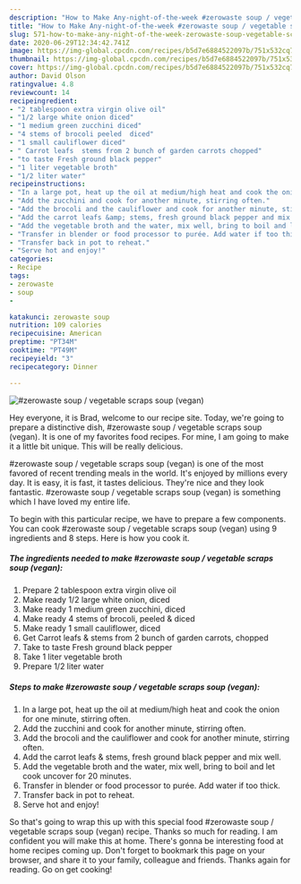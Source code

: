 ```yaml
---
description: "How to Make Any-night-of-the-week #zerowaste soup / vegetable scraps soup (vegan)"
title: "How to Make Any-night-of-the-week #zerowaste soup / vegetable scraps soup (vegan)"
slug: 571-how-to-make-any-night-of-the-week-zerowaste-soup-vegetable-scraps-soup-vegan
date: 2020-06-29T12:34:42.741Z
image: https://img-global.cpcdn.com/recipes/b5d7e6884522097b/751x532cq70/zerowaste-soup-vegetable-scraps-soup-vegan-recipe-main-photo.jpg
thumbnail: https://img-global.cpcdn.com/recipes/b5d7e6884522097b/751x532cq70/zerowaste-soup-vegetable-scraps-soup-vegan-recipe-main-photo.jpg
cover: https://img-global.cpcdn.com/recipes/b5d7e6884522097b/751x532cq70/zerowaste-soup-vegetable-scraps-soup-vegan-recipe-main-photo.jpg
author: David Olson
ratingvalue: 4.8
reviewcount: 14
recipeingredient:
- "2 tablespoon extra virgin olive oil"
- "1/2 large white onion diced"
- "1 medium green zucchini diced"
- "4 stems of brocoli peeled  diced"
- "1 small cauliflower diced"
- " Carrot leafs  stems from 2 bunch of garden carrots chopped"
- "to taste Fresh ground black pepper"
- "1 liter vegetable broth"
- "1/2 liter water"
recipeinstructions:
- "In a large pot, heat up the oil at medium/high heat and cook the onion for one minute, stirring often."
- "Add the zucchini and cook for another minute, stirring often."
- "Add the brocoli and the cauliflower and cook for another minute, stirring often."
- "Add the carrot leafs &amp; stems, fresh ground black pepper and mix well."
- "Add the vegetable broth and the water, mix well, bring to boil and let cook uncover for 20 minutes."
- "Transfer in blender or food processor to purée. Add water if too thick."
- "Transfer back in pot to reheat."
- "Serve hot and enjoy!"
categories:
- Recipe
tags:
- zerowaste
- soup
- 

katakunci: zerowaste soup  
nutrition: 109 calories
recipecuisine: American
preptime: "PT34M"
cooktime: "PT49M"
recipeyield: "3"
recipecategory: Dinner

---
```



![#zerowaste soup / vegetable scraps soup (vegan)](https://img-global.cpcdn.com/recipes/b5d7e6884522097b/751x532cq70/zerowaste-soup-vegetable-scraps-soup-vegan-recipe-main-photo.jpg)

Hey everyone, it is Brad, welcome to our recipe site. Today, we're going to prepare a distinctive dish, #zerowaste soup / vegetable scraps soup (vegan). It is one of my favorites food recipes. For mine, I am going to make it a little bit unique. This will be really delicious.



#zerowaste soup / vegetable scraps soup (vegan) is one of the most favored of recent trending meals in the world. It's enjoyed by millions every day. It is easy, it is fast, it tastes delicious. They're nice and they look fantastic. #zerowaste soup / vegetable scraps soup (vegan) is something which I have loved my entire life.


To begin with this particular recipe, we have to prepare a few components. You can cook #zerowaste soup / vegetable scraps soup (vegan) using 9 ingredients and 8 steps. Here is how you cook it.

<!--inarticleads1-->

##### The ingredients needed to make #zerowaste soup / vegetable scraps soup (vegan):

1. Prepare 2 tablespoon extra virgin olive oil
1. Make ready 1/2 large white onion, diced
1. Make ready 1 medium green zucchini, diced
1. Make ready 4 stems of brocoli, peeled &amp; diced
1. Make ready 1 small cauliflower, diced
1. Get  Carrot leafs &amp; stems from 2 bunch of garden carrots, chopped
1. Take to taste Fresh ground black pepper
1. Take 1 liter vegetable broth
1. Prepare 1/2 liter water




<!--inarticleads2-->

##### Steps to make #zerowaste soup / vegetable scraps soup (vegan):

1. In a large pot, heat up the oil at medium/high heat and cook the onion for one minute, stirring often.
1. Add the zucchini and cook for another minute, stirring often.
1. Add the brocoli and the cauliflower and cook for another minute, stirring often.
1. Add the carrot leafs &amp; stems, fresh ground black pepper and mix well.
1. Add the vegetable broth and the water, mix well, bring to boil and let cook uncover for 20 minutes.
1. Transfer in blender or food processor to purée. Add water if too thick.
1. Transfer back in pot to reheat.
1. Serve hot and enjoy!




So that's going to wrap this up with this special food #zerowaste soup / vegetable scraps soup (vegan) recipe. Thanks so much for reading. I am confident you will make this at home. There's gonna be interesting food at home recipes coming up. Don't forget to bookmark this page on your browser, and share it to your family, colleague and friends. Thanks again for reading. Go on get cooking!
